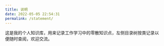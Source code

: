 ```yaml
---
title: 说明
date: 2022-05-05 22:54:31
permalink: /statement/
---
```


这是我的个人知识库，用来记录工作学习中的零散知识点，左侧目录树按类记录以便随时查阅，欢迎交流。
